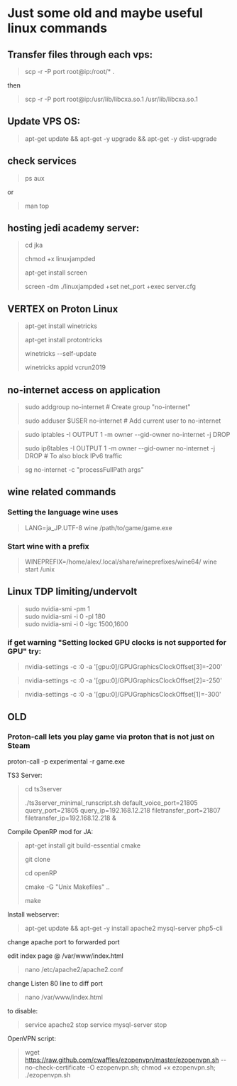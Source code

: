 # Just some old and maybe useful linux commands

## Transfer files through each vps:

>scp -r -P port root@ip:/root/* .

then

>scp -r -P port root@ip:/usr/lib/libcxa.so.1 /usr/lib/libcxa.so.1



## Update VPS OS:

>apt-get update && apt-get -y upgrade && apt-get -y dist-upgrade



## check services

>ps aux

or

>man top



## hosting jedi academy server:

>cd jka
>
>chmod +x linuxjampded
>
>apt-get install screen
>
>screen -dm ./linuxjampded +set net_port +exec server.cfg





## VERTEX on Proton Linux

>apt-get install winetricks
>
>apt-get install protontricks
>
>winetricks --self-update
>
>winetricks appid vcrun2019





## no-internet access on application

>sudo addgroup no-internet  # Create group "no-internet"
>
>sudo adduser $USER no-internet  # Add current user to no-internet



>sudo iptables -I OUTPUT 1 -m owner --gid-owner no-internet -j DROP
>
>sudo ip6tables -I OUTPUT 1 -m owner --gid-owner no-internet -j DROP # To also block IPv6 traffic


>sg no-internet -c "processFullPath args"



## wine related commands

### Setting the language wine uses

>LANG=ja_JP.UTF-8 wine /path/to/game/game.exe

### Start wine with a prefix

>WINEPREFIX=/home/alex/.local/share/wineprefixes/wine64/ wine start /unix


## Linux TDP limiting/undervolt

>sudo nvidia-smi -pm 1  
>sudo nvidia-smi -i 0 -pl 180  
>sudo nvidia-smi -i 0 -lgc 1500,1600

### if get warning "Setting locked GPU clocks is not supported for GPU" try:
>nvidia-settings -c :0 -a '[gpu:0]/GPUGraphicsClockOffset[3]=-200'

>nvidia-settings -c :0 -a '[gpu:0]/GPUGraphicsClockOffset[2]=-250'

>nvidia-settings -c :0 -a '[gpu:0]/GPUGraphicsClockOffset[1]=-300'


## OLD

### Proton-call lets you play game via proton that is not just on Steam
proton-call -p experimental -r game.exe

TS3 Server:

>cd ts3server
>
>./ts3server_minimal_runscript.sh default_voice_port=21805 query_port=21805 query_ip=192.168.12.218 filetransfer_port=21807 filetransfer_ip=192.168.12.218 &



Compile OpenRP mod for JA:

>apt-get install git build-essential cmake
>
>git clone
>
>cd openRP
>
>cmake -G "Unix Makefiles" ..
>
>make



Install webserver:

>apt-get update && apt-get -y install apache2 mysql-server php5-cli

change apache port to forwarded port

edit index page @ /var/www/index.html

>nano /etc/apache2/apache2.conf

change Listen 80 line to diff port

>nano /var/www/index.html

to disable: 
>service apache2 stop
>service mysql-server stop



OpenVPN script:

>wget https://raw.github.com/cwaffles/ezopenvpn/master/ezopenvpn.sh --no-check-certificate -O ezopenvpn.sh; chmod +x ezopenvpn.sh; ./ezopenvpn.sh
